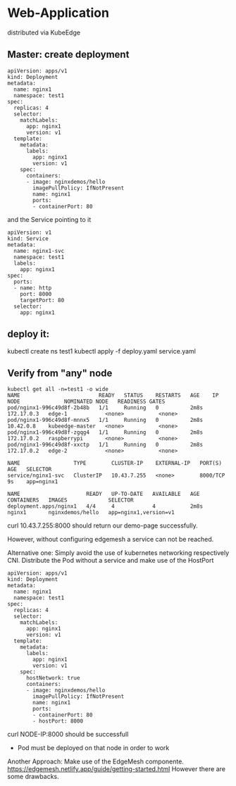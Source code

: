 # Web-Application
distributed via KubeEdge

## Master: create deployment
```
apiVersion: apps/v1
kind: Deployment
metadata:
  name: nginx1
  namespace: test1
spec:
  replicas: 4
  selector:
    matchLabels:
      app: nginx1
      version: v1
  template:
    metadata:
      labels:
        app: nginx1
        version: v1
    spec:
      containers:
      - image: nginxdemos/hello
        imagePullPolicy: IfNotPresent
        name: nginx1
        ports:
        - containerPort: 80
```
and the Service pointing to it
```
apiVersion: v1
kind: Service
metadata:
  name: nginx1-svc
  namespace: test1
  labels:
    app: nginx1
spec:
  ports:
  - name: http
    port: 8000
    targetPort: 80
  selector:
    app: nginx1
```
## deploy it:
kubectl create ns test1
kubectl apply -f deploy.yaml service.yaml

## Verify from "any" node
```
kubectl get all -n=test1 -o wide
NAME                         READY   STATUS    RESTARTS   AGE    IP           NODE              NOMINATED NODE   READINESS GATES
pod/nginx1-996c49d8f-2b48b   1/1     Running   0          2m8s   172.17.0.3   edge-1            <none>           <none>
pod/nginx1-996c49d8f-mnnx5   1/1     Running   0          2m8s   10.42.0.8    kubeedge-master   <none>           <none>
pod/nginx1-996c49d8f-zgqg4   1/1     Running   0          2m8s   172.17.0.2   raspberrypi       <none>           <none>
pod/nginx1-996c49d8f-xxctp   1/1     Running   0          2m8s   172.17.0.2   edge-2            <none>           <none>

NAME                 TYPE        CLUSTER-IP    EXTERNAL-IP   PORT(S)    AGE   SELECTOR
service/nginx1-svc   ClusterIP   10.43.7.255   <none>        8000/TCP   9s    app=nginx1

NAME                     READY   UP-TO-DATE   AVAILABLE   AGE    CONTAINERS   IMAGES             SELECTOR
deployment.apps/nginx1   4/4     4            4           2m8s   nginx1       nginxdemos/hello   app=nginx1,version=v1
```

curl 10.43.7.255:8000 should return our demo-page successfully.

However, without configuring edgemesh a service can not be reached.

Alternative one:
Simply avoid the use of kubernetes networking respectively CNI.
Distribute the Pod without a service and make use of the HostPort
```
apiVersion: apps/v1
kind: Deployment
metadata:
  name: nginx1
  namespace: test1
spec:
  replicas: 4
  selector:
    matchLabels:
      app: nginx1
      version: v1
  template:
    metadata:
      labels:
        app: nginx1
        version: v1
    spec:
      hostNetwork: true
      containers:
      - image: nginxdemos/hello
        imagePullPolicy: IfNotPresent
        name: nginx1
        ports:
        - containerPort: 80
        - hostPort: 8000
```
curl NODE-IP:8000 should be successfull
- Pod must be deployed on that node in order to work

Another Approach:
Make use of the EdgeMesh componente.
https://edgemesh.netlify.app/guide/getting-started.html
However there are some drawbacks.